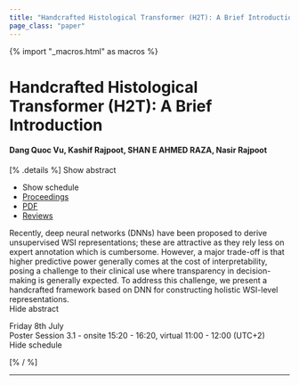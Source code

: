 ```yaml
---
title: "Handcrafted Histological Transformer (H2T): A Brief Introduction"
page_class: "paper"
---
```


{% import "_macros.html" as macros %}

# Handcrafted Histological Transformer (H2T): A Brief Introduction

#### Dang Quoc Vu, Kashif Rajpoot, SHAN E AHMED RAZA, Nasir Rajpoot

[% .details %]
<a class="toggle_visibility" data-selector=".abstract" data-level="3">Show abstract</a>
- <a class="toggle_visibility" data-selector=".schedule" data-level="3">Show schedule</a>
- <a href="">Proceedings</a>
- <a href="https://openreview.net/pdf?id=N_rvbWWQNsR">PDF</a>
- <a href="https://openreview.net/forum?id=N_rvbWWQNsR">Reviews</a>

<p>
    <span class="abstract">
        Recently, deep neural networks (DNNs) have been proposed to derive unsupervised WSI representations; these are attractive as they rely less on expert annotation which is cumbersome. However, a major trade-off is that higher predictive power generally comes at the cost of interpretability, posing a challenge to their clinical use where transparency in decision-making is generally expected. To address this challenge, we present a handcrafted framework based on DNN for constructing holistic WSI-level representations.
        <br>
        <span class="actions"><a class="toggle_visibility" data-level="2">Hide abstract</a></span>
    </span>
</p>

<p>
    <span class="schedule">
        Friday 8th July<br>Poster Session 3.1 - onsite 15:20 - 16:20, virtual 11:00 - 12:00 (UTC+2)
        <br>
        <span class="actions"><a class="toggle_visibility" data-level="2">Hide schedule</a></span>
    </span>
</p>

[% / %]


---
<!-- { macros.presentation('', '', 720, 450) } -->
